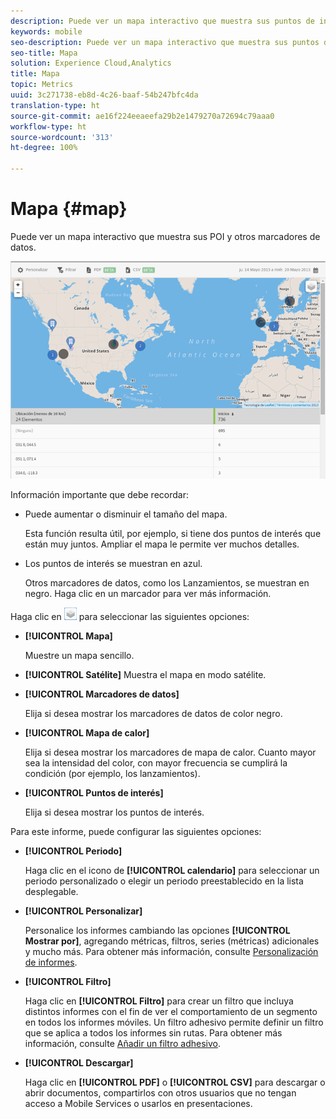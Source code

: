 ```yaml
---
description: Puede ver un mapa interactivo que muestra sus puntos de interés y otros marcadores de datos.
keywords: mobile
seo-description: Puede ver un mapa interactivo que muestra sus puntos de interés y otros marcadores de datos.
seo-title: Mapa
solution: Experience Cloud,Analytics
title: Mapa
topic: Metrics
uuid: 3c271738-eb8d-4c26-baaf-54b247bfc4da
translation-type: ht
source-git-commit: ae16f224eeaeefa29b2e1479270a72694c79aaa0
workflow-type: ht
source-wordcount: '313'
ht-degree: 100%

---
```



# Mapa {#map}

Puede ver un mapa interactivo que muestra sus POI y otros marcadores de datos.

![](assets/map.png)

Información importante que debe recordar:

* Puede aumentar o disminuir el tamaño del mapa.

   Esta función resulta útil, por ejemplo, si tiene dos puntos de interés que están muy juntos. Ampliar el mapa le permite ver muchos detalles.
* Los puntos de interés se muestran en azul.

   Otros marcadores de datos, como los Lanzamientos, se muestran en negro. Haga clic en un marcador para ver más información.

Haga clic en ![capas](assets/map_layers.png) para seleccionar las siguientes opciones:

* **[!UICONTROL Mapa]**

   Muestre un mapa sencillo.

* **[!UICONTROL Satélite]** Muestra el mapa en modo satélite.

* **[!UICONTROL Marcadores de datos]**

   Elija si desea mostrar los marcadores de datos de color negro.

* **[!UICONTROL Mapa de calor]**

   Elija si desea mostrar los marcadores de mapa de calor. Cuanto mayor sea la intensidad del color, con mayor frecuencia se cumplirá la condición (por ejemplo, los lanzamientos).

* **[!UICONTROL Puntos de interés]**

   Elija si desea mostrar los puntos de interés.

Para este informe, puede configurar las siguientes opciones:

* **[!UICONTROL Periodo]**

   Haga clic en el icono de **[!UICONTROL calendario]** para seleccionar un periodo personalizado o elegir un periodo preestablecido en la lista desplegable.

* **[!UICONTROL Personalizar]**

   Personalice los informes cambiando las opciones **[!UICONTROL Mostrar por]**, agregando métricas, filtros, series (métricas) adicionales y mucho más. Para obtener más información, consulte [Personalización de informes](/help/using/usage/reports-customize/t-reports-customize.md).

* **[!UICONTROL Filtro]**

   Haga clic en **[!UICONTROL Filtro]** para crear un filtro que incluya distintos informes con el fin de ver el comportamiento de un segmento en todos los informes móviles. Un filtro adhesivo permite definir un filtro que se aplica a todos los informes sin rutas. Para obtener más información, consulte [Añadir un filtro adhesivo](/help/using/usage/reports-customize/t-sticky-filter.md).

* **[!UICONTROL Descargar]**

   Haga clic en **[!UICONTROL PDF]** o **[!UICONTROL CSV]** para descargar o abrir documentos, compartirlos con otros usuarios que no tengan acceso a Mobile Services o usarlos en presentaciones.